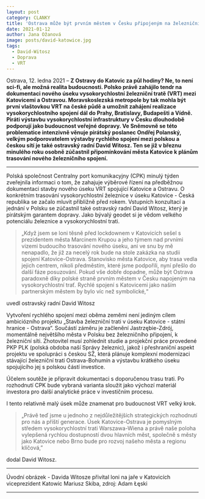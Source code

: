 ```yaml
---
layout: post
category: CLANKY
title: 'Ostrava může být prvním městem v Česku připojeným na železniční vysokorychlostní trať'
date: 2021-01-12
author: Jana Ožanová
image: posts/david-katowice.jpg
tags:
  - David-Witosz
  - Doprava
  - VRT
---
```


Ostrava, 12. ledna 2021 – **Z Ostravy do Katovic za půl hodiny? Ne, to není sci-fi, ale možná realita budoucnosti. Polsko právě zahájilo tendr na dokumentaci nového úseku vysokorychlostní železniční tratě (VRT) mezi Katovicemi a Ostravou. Moravskoslezská metropole by tak mohla být první vlaštovkou VRT na české půdě a umožnit zahájení realizace vysokorychlostního spojení dál do Prahy, Bratislavy, Budapešti a Vídně. Piráti výstavbu vysokorychlostní infrastruktury v Česku dlouhodobě podporují jako budoucnost veřejné dopravy. Ve Sněmovně se této problematice intenzivně věnuje pirátský poslanec Ondřej Polanský, velkým podporovatelem výstavby rychlého spojení mezi polskou a českou sítí je také ostravský radní David Witosz. Ten se již v březnu minulého roku osobně zúčastnil připomínkování města Katovice k plánům trasování nového železničního spojení.**

<hr />

Polská společnost Centralny port komunikacyjny (CPK) minulý týden zveřejnila informaci o tom, že zahajuje výběrové řízení na předběžnou dokumentaci stavby nového úseku VRT spojující Katovice a Ostravu. O konkrétním trasování vysokorychlostní železnice v úseku Katovice - Česká republika se začalo mluvit přibližně před rokem. Vstupních konzultací a jednání v Polsku se zúčastnil také ostravský radní David Witosz, který je pirátským garantem dopravy. Jako bývalý geodet si je vědom velkého potenciálu železnice a vysokorychlostní trati.

>„Když jsem se loni těsně před lockdownem v Katovicích sešel s prezidentem města Marcinem Krupou a jeho týmem nad prvními vizemi budoucího trasování nového úseku, ani ve snu by mě nenapadlo, že již za necelý rok bude na stole zakázka na studii spojení Katovice-Ostrava. Stanovisko města Katovice, aby trasa vedla jejich centrem, nikoli předměstím, které jsme podpořili, nyní přešlo do další fáze posuzování. Pokud vše dobře dopadne, může být Ostrava paradoxně díky polské straně prvním městem v Česku napojeným na vysokorychlostní trať. Rychlé spojení s Katovicemi jako naším partnerským městem by bylo víc než symbolické,“ 

uvedl ostravský radní David Witosz  

Vytvoření rychlého spojení mezi oběma zeměmi není jediným cílem ambiciózního projektu „Stavba železniční trati v úseku Katovice - státní hranice - Ostrava“. Součástí záměru je začlenění Jastrzębie-Zdrój, momentálně největšího města v Polsku bez železničního připojení, k železniční síti. Zhotovitel musí zohlednit studie a projekční práce provedené PKP PLK (polská obdoba naší Správy železnic), jakož i přeshraniční aspekt projektu ve spolupráci s českou SŽ, která plánuje komplexní modernizaci stávající železniční trati Ostrava-Bohumín a výstavbu krátkého úseku spojujícího jej s polskou částí investice.

Účelem soutěže je připravit dokumentaci s doporučenou trasu trati. Po rozhodnutí CPK bude vybraná varianta sloužit jako výchozí materiál investora pro další analytické práce v investičním procesu.

I tento relativně malý úsek může znamenat pro budoucnost VRT velký krok. 

>„Právě teď jsme u jednoho z nejdůležitějších strategických rozhodnutí pro nás a příští generace. Úsek Katovice-Ostrava je pomyslným středem vysokorychlostní trati Warszawa-Wiena a právě naše poloha vylepšená rychlou dostupností dvou hlavních měst, společně s městy jako Katovice nebo Brno bude pro rozvoj našeho města a regionu klíčová,” 

dodal David Witosz.



---

Úvodní obrázek - Davida Witosze přivítal loni na jaře v Katovicích viceprezident Katowic Mariusz Skiba,  zdroj: Adam Łęski

- - -

